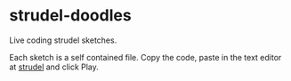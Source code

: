 # strudel-doodles
Live coding strudel sketches.

Each sketch is a self contained file. Copy the code, paste in the text editor at [strudel](https://strudel.cc) and click Play.
